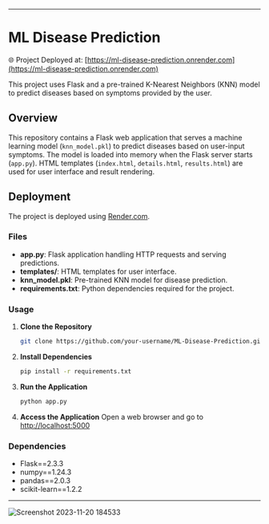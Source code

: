
---

# ML Disease Prediction

🌐 Project Deployed at: [https://ml-disease-prediction.onrender.com](https://ml-disease-prediction.onrender.com)

This project uses Flask and a pre-trained K-Nearest Neighbors (KNN) model to predict diseases based on symptoms provided by the user.

## Overview

This repository contains a Flask web application that serves a machine learning model (`knn_model.pkl`) to predict diseases based on user-input symptoms. The model is loaded into memory when the Flask server starts (`app.py`). HTML templates (`index.html`, `details.html`, `results.html`) are used for user interface and result rendering.

## Deployment

The project is deployed using [Render.com](https://render.com). 

### Files

- **app.py**: Flask application handling HTTP requests and serving predictions.
- **templates/**: HTML templates for user interface.
- **knn_model.pkl**: Pre-trained KNN model for disease prediction.
- **requirements.txt**: Python dependencies required for the project.

### Usage

1. **Clone the Repository**
   ```bash
   git clone https://github.com/your-username/ML-Disease-Prediction.git
   ```

2. **Install Dependencies**
   ```bash
   pip install -r requirements.txt
   ```

3. **Run the Application**
   ```bash
   python app.py
   ```

4. **Access the Application**
   Open a web browser and go to [http://localhost:5000](http://localhost:5000)

### Dependencies

- Flask==2.3.3
- numpy==1.24.3
- pandas==2.0.3
- scikit-learn==1.2.2

---



![Screenshot 2023-11-20 184533](https://github.com/smartinternz02/SI-GuidedProject-611642-1700551037/assets/129844163/30f88cac-05d2-4bbc-a894-7ea77f06ae99)

